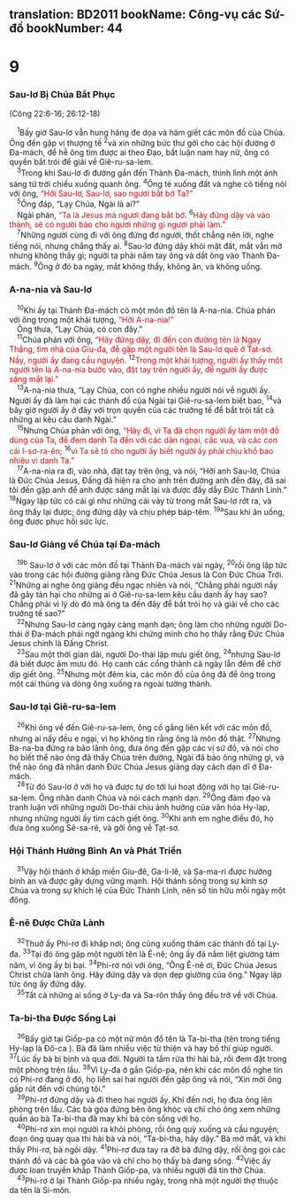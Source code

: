 translation: BD2011
bookName: Công-vụ các Sứ-đồ 
bookNumber: 44
-------

<div class="title"><h1>9</h1><h3>Sau-lơ Bị Chúa Bắt Phục</h3><p>(Công 22:6-16; 26:12-18)</p></div>
<span class="verse cong_9_1"> <sup>1</sup>Bấy giờ Sau-lơ vẫn hung hăng đe dọa và hăm giết các môn đồ của Chúa. Ông đến gặp vị thượng tế </span>
<span class="verse cong_9_2"><sup>2</sup>và xin những bức thư gởi cho các hội đường ở Ða-mách, để hễ ông tìm được ai theo Ðạo, bất luận nam hay nữ, ông có quyền bắt trói để giải về Giê-ru-sa-lem.<br/></span>
<span class="verse cong_9_3"> <sup>3</sup>Trong khi Sau-lơ đi đường gần đến Thành Ða-mách, thình lình một ánh sáng từ trời chiếu xuống quanh ông. </span>
<span class="verse cong_9_4"><sup>4</sup>Ông té xuống đất và nghe có tiếng nói với ông, <font color="red">“Hỡi Sau-lơ, Sau-lơ, sao ngươi bắt bớ Ta?”</font><br/></span>
<span class="verse cong_9_5"> <sup>5</sup>Ông đáp, “Lạy Chúa, Ngài là ai?”<br/> Ngài phán, <font color="red">“Ta là Jesus mà ngươi đang bắt bớ. </font></span>
<span class="verse cong_9_6"><sup>6</sup><font color="red">Hãy đứng dậy và vào thành, sẽ có người bảo cho ngươi những gì ngươi phải làm.”</font><br/></span>
<span class="verse cong_9_7"> <sup>7</sup>Những người cùng đi với ông đứng đơ người, thốt chẳng nên lời, nghe tiếng nói, nhưng chẳng thấy ai. </span>
<span class="verse cong_9_8"><sup>8</sup>Sau-lơ đứng dậy khỏi mặt đất, mắt vẫn mở nhưng không thấy gì; người ta phải nắm tay ông và dắt ông vào Thành Ða-mách. </span>
<span class="verse cong_9_9"><sup>9</sup>Ông ở đó ba ngày, mắt không thấy, không ăn, và không uống.<br/></span>
<div class="title"><h3>A-na-nia và Sau-lơ</h3></div>
<span class="verse cong_9_10"> <sup>10</sup>Khi ấy tại Thành Ða-mách có một môn đồ tên là A-na-nia. Chúa phán với ông trong một khải tượng, <font color="red">“Hỡi A-na-nia!”</font><br/> Ông thưa, “Lạy Chúa, có con đây.”<br/></span>
<span class="verse cong_9_11"> <sup>11</sup>Chúa phán với ông, <font color="red">“Hãy đứng dậy, đi đến con đường tên là Ngay Thẳng, tìm nhà của Giu-đa, để gặp một người tên là Sau-lơ quê ở Tạt-sơ. Nầy, người ấy đang cầu nguyện. </font></span>
<span class="verse cong_9_12"><sup>12</sup><font color="red">Trong một khải tượng, người ấy thấy một người tên là A-na-nia bước vào, đặt tay trên người ấy, để người ấy được sáng mắt lại.”</font><br/></span>
<span class="verse cong_9_13"> <sup>13</sup>A-na-nia thưa, “Lạy Chúa, con có nghe nhiều người nói về người ấy. Người ấy đã làm hại các thánh đồ của Ngài tại Giê-ru-sa-lem biết bao, </span>
<span class="verse cong_9_14"><sup>14</sup>và bây giờ người ấy ở đây với trọn quyền của các trưởng tế để bắt trói tất cả những ai kêu cầu danh Ngài.”<br/></span>
<span class="verse cong_9_15"> <sup>15</sup>Nhưng Chúa phán với ông, <font color="red">“Hãy đi, vì Ta đã chọn người ấy làm một đồ dùng của Ta, để đem danh Ta đến với các dân ngoại, các vua, và các con cái I-sơ-ra-ên; </font></span>
<span class="verse cong_9_16"><sup>16</sup><font color="red">vì Ta sẽ tỏ cho người ấy biết người ấy phải chịu khổ bao nhiêu vì danh Ta.”</font><br/></span>
<span class="verse cong_9_17"> <sup>17</sup>A-na-nia ra đi, vào nhà, đặt tay trên ông, và nói, “Hỡi anh Sau-lơ, Chúa là Ðức Chúa Jesus, Ðấng đã hiện ra cho anh trên đường anh đến đây, đã sai tôi đến gặp anh để anh được sáng mắt lại và được đầy dẫy Ðức Thánh Linh.” </span>
<span class="verse cong_9_18"><sup>18</sup>Ngay lập tức có cái gì như những cái vảy từ trong mắt Sau-lơ rớt ra, và ông thấy lại được; ông đứng dậy và chịu phép báp-têm. </span>
<span class="verse cong_9_19"><sup>19a</sup>Sau khi ăn uống, ông được phục hồi sức lực.<br/></span>
<div class="title"><h3>Sau-lơ Giảng về Chúa tại Ða-mách</h3></div>
<span class="verse cong_9_19"> <sup>19b</sup> Sau-lơ ở với các môn đồ tại Thành Ða-mách vài ngày, </span>
<span class="verse cong_9_20"><sup>20</sup>rồi ông lập tức vào trong các hội đường giảng rằng Ðức Chúa Jesus là Con Ðức Chúa Trời. </span>
<span class="verse cong_9_21"><sup>21</sup>Những ai nghe ông giảng đều ngạc nhiên và nói, “Chẳng phải người nầy đã gây tàn hại cho những ai ở Giê-ru-sa-lem kêu cầu danh ấy hay sao? Chẳng phải vì lý do đó mà ông ta đến đây để bắt trói họ và giải về cho các trưởng tế sao?”<br/></span>
<span class="verse cong_9_22"> <sup>22</sup>Nhưng Sau-lơ càng ngày càng mạnh dạn; ông làm cho những người Do-thái ở Ða-mách phải ngỡ ngàng khi chứng minh cho họ thấy rằng Ðức Chúa Jesus chính là Ðấng Christ.<br/></span>
<span class="verse cong_9_23"> <sup>23</sup>Sau một thời gian dài, người Do-thái lập mưu giết ông, </span>
<span class="verse cong_9_24"><sup>24</sup>nhưng Sau-lơ đã biết được âm mưu đó. Họ canh các cổng thành cả ngày lẫn đêm để chờ dịp giết ông. </span>
<span class="verse cong_9_25"><sup>25</sup>Nhưng một đêm kia, các môn đồ của ông đã để ông trong một cái thúng và dòng ông xuống ra ngoài tường thành.<br/></span>
<div class="title"><h3>Sau-lơ tại Giê-ru-sa-lem</h3></div>
<span class="verse cong_9_26"> <sup>26</sup>Khi ông về đến Giê-ru-sa-lem, ông cố gắng liên kết với các môn đồ, nhưng ai nấy đều e ngại, vì họ không tin rằng ông là môn đồ thật. </span>
<span class="verse cong_9_27"><sup>27</sup>Nhưng Ba-na-ba đứng ra bảo lãnh ông, đưa ông đến gặp các vị sứ đồ, và nói cho họ biết thể nào ông đã thấy Chúa trên đường, Ngài đã bảo ông những gì, và thể nào ông đã nhân danh Ðức Chúa Jesus giảng dạy cách dạn dĩ ở Ða-mách.<br/></span>
<span class="verse cong_9_28"> <sup>28</sup>Từ đó Sau-lơ ở với họ và được tự do tới lui hoạt động với họ tại Giê-ru-sa-lem. Ông nhân danh Chúa và nói cách mạnh dạn. </span>
<span class="verse cong_9_29"><sup>29</sup>Ông đàm đạo và tranh luận với những người Do-thái chịu ảnh hưởng của văn hóa Hy-lạp, nhưng những người ấy tìm cách giết ông. </span>
<span class="verse cong_9_30"><sup>30</sup>Khi anh em nghe điều đó, họ đưa ông xuống Sê-sa-rê, và gởi ông về Tạt-sơ.<br/></span>
<div class="title"><h3>Hội Thánh Hưởng Bình An và Phát Triển</h3></div>
<span class="verse cong_9_31"> <sup>31</sup>Vậy hội thánh ở khắp miền Giu-đê, Ga-li-lê, và Sa-ma-ri được hưởng bình an và được gây dựng vững mạnh. Hội thánh sống trong sự kính sợ Chúa và trong sự khích lệ của Ðức Thánh Linh, nên số tín hữu mỗi ngày một đông.<br/></span>
<div class="title"><h3>Ê-nê Ðược Chữa Lành</h3></div>
<span class="verse cong_9_32"> <sup>32</sup>Thuở ấy Phi-rơ đi khắp nơi; ông cũng xuống thăm các thánh đồ tại Ly-đa. </span>
<span class="verse cong_9_33"><sup>33</sup>Tại đó ông gặp một người tên là Ê-nê; ông ấy đã nằm liệt giường tám năm, vì ông ấy bị bại. </span>
<span class="verse cong_9_34"><sup>34</sup>Phi-rơ nói với ông, “Ông Ê-nê ơi, Ðức Chúa Jesus Christ chữa lành ông. Hãy đứng dậy và dọn dẹp giường của ông.” Ngay lập tức ông ấy đứng dậy.<br/></span>
<span class="verse cong_9_35"> <sup>35</sup>Tất cả những ai sống ở Ly-đa và Sa-rôn thấy ông đều trở về với Chúa.<br/></span>
<div class="title"><h3>Ta-bi-tha Ðược Sống Lại</h3></div>
<span class="verse cong_9_36"> <sup>36</sup>Bấy giờ tại Giốp-pa có một nữ môn đồ tên là Ta-bi-tha (tên trong tiếng Hy-lạp là Ðô-ca ). Bà đã làm nhiều việc từ thiện và hay bố thí giúp người. </span>
<span class="verse cong_9_37"><sup>37</sup>Lúc ấy bà bị bịnh và qua đời. Người ta tắm rửa thi hài bà, rồi đem đặt trong một phòng trên lầu. </span>
<span class="verse cong_9_38"><sup>38</sup>Vì Ly-đa ở gần Giốp-pa, nên khi các môn đồ nghe tin có Phi-rơ đang ở đó, họ liền sai hai người đến gặp ông và nói, “Xin mời ông gấp rút đến với chúng tôi.”<br/></span>
<span class="verse cong_9_39"> <sup>39</sup>Phi-rơ đứng dậy và đi theo hai người ấy. Khi đến nơi, họ đưa ông lên phòng trên lầu. Các bà góa đứng bên ông khóc và chỉ cho ông xem những quần áo bà Ta-bi-tha đã may khi bà còn sống với họ.<br/></span>
<span class="verse cong_9_40"> <sup>40</sup>Phi-rơ xin mọi người ra khỏi phòng, rồi ông quỳ xuống và cầu nguyện; đoạn ông quay qua thi hài bà và nói, “Ta-bi-tha, hãy dậy.” Bà mở mắt, và khi thấy Phi-rơ, bà ngồi dậy. </span>
<span class="verse cong_9_41"><sup>41</sup>Phi-rơ đưa tay ra đỡ bà đứng dậy, rồi ông gọi các thánh đồ và các bà góa vào và chỉ cho họ thấy bà đang sống. </span>
<span class="verse cong_9_42"><sup>42</sup>Việc ấy được loan truyền khắp Thành Giốp-pa, và nhiều người đã tin thờ Chúa.<br/></span>
<span class="verse cong_9_43"> <sup>43</sup>Phi-rơ ở lại Thành Giốp-pa nhiều ngày, trong nhà một người thợ thuộc da tên là Si-môn.<br/></span>

